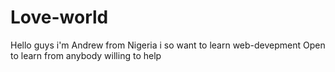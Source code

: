 # Love-world

Hello guys
i'm Andrew from Nigeria i so want to learn web-devepment 
Open to learn from anybody willing to help
